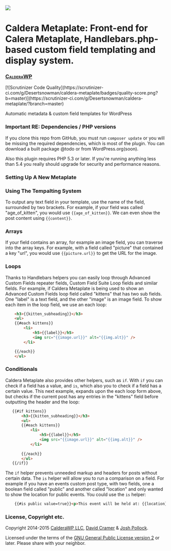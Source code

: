 
<div>
<img src="https://calderawp.com/public/cwp-content/uploads/2015/01/calderawp-logo.png" style="float:left;width30%;display:inline;"/>

<span style="float:left;display:inline;">
<h1>Caldera Metaplate: Front-end for Calera Metaplate, Handlebars.php-based custom field templating and display system.</h1>
<h3 style="font-variant: small-caps;"><a href="https://CalderaWP.com" title="CalderaWP: Transform Your WordPress Experience">CalderaWP</a></h3>
</span>
</div>
[![Scrutinizer Code Quality](https://scrutinizer-ci.com/g/Desertsnowman/caldera-metaplate/badges/quality-score.png?b=master)](https://scrutinizer-ci.com/g/Desertsnowman/caldera-metaplate/?branch=master)

Automatic metadata &amp; custom field templates for WordPress


### Important RE: Dependencies / PHP versions
If you clone this repo from GitHub, you must run `composer update` or you will be missing the required dependencies, which is most of the plugin. You can download a built package @todo or from WordPress.org(soon).

Also this plugin requires PHP 5.3 or later. If you're running anything less than 5.4 you really should upgrade for security and performance reasons.

### Setting Up A New Metaplate
### Using The Tempalting System
To output any text field in your template, use the name of the field, surrounded by two brackets. For example, if your field was called "age_of_kitten", you would use `{{age_of_kitten}}`. We can even show the post content using `{{content}}`.

### Arrays
If your field contains an array, for example an image field, you can traverse into the array keys. For example, with a field called "picture" that contained a key "url", you would use `{{picture.url}}` to get the URL for the image. 

### Loops
Thanks to Handlebars helpers you can easily loop through Advanced Custom Fields repeater fields, Custom Field Suite Loop fields and similar fields. For example, if Caldera Metaplate is being used to show an Advanced Custom Fields loop field called "kittens" that has two sub fields. One "label" is a text field, and the other "image" is an image field. To show each item in the loop field, we use an each loop:

```html
	<h3>{{kitten_subheading}}</h3>
	<ul>
	{{#each kittens}}
		<li>
			<h5>{{label}}</h5>
			<img src="{{image.url}}" alt="{{img.alt}}" />
		</li>

	{{/each}}
	</ul>
```

### Conditionals
Caldera Metaplate also provides other helpers, such as `if`. With `if` you can check if a field has a value, and `is`, which also you to check if a field has a certain value. This next example, expands upon the each loop form above, but checks if the current post has any entries in the "kittens" field before outputting the header and the loop:

 ```html
    {{#if kittens}}
        <h3>{{kitten_subheading}}</h3>
        <ul>
        {{#each kittens}}
            <li>
                <h5>{{label}}</h5>
                <img src="{{image.url}}" alt="{{img.alt}}" />
            </li>
     
        {{/each}}
        </ul>
    {{/if}}
```

The `if` helper prevents unneeded markup and headers for posts without certain data. The `is` helper will allow you to run a comparison on a field. For example if you have an events custom post type, with two fields, one a boolean field called "public" and another called "location" and only wanted to show the location for public events. You could use the `is` helper:

```html
    {{#is public value=true}}<p>This event will be held at: {{location}}</p>{{/is}}
```

### License, Copyright etc.
Copyright 2014-2015 [CalderaWP LLC](https://CalderaWP.com), [David Cramer](http://digilab.co.za/) & [Josh Pollock](http://JoshPress.net).

Licensed under the terms of the [GNU General Public License version 2](http://www.gnu.org/licenses/gpl-2.0.html) or later. Please share with your neighbor.
    
   


